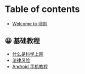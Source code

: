 # Table of contents

* [Welcome to 顷刻](README.md)

## 😀 基础教程 <a href="#start" id="start"></a>

* [什么是科学上网](start/what-is-this.md)
* [法律风险](start/fa-lv-feng-xian.md)
* [Android 手机教程](start/android-shou-ji-jiao-cheng.md)
